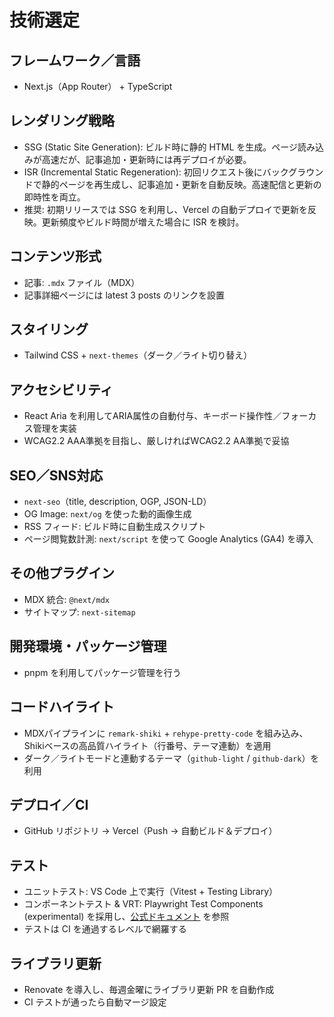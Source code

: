 # 技術選定

## フレームワーク／言語

- Next.js（App Router） + TypeScript

## レンダリング戦略

- SSG (Static Site Generation): ビルド時に静的 HTML を生成。ページ読み込みが高速だが、記事追加・更新時には再デプロイが必要。
- ISR (Incremental Static Regeneration): 初回リクエスト後にバックグラウンドで静的ページを再生成し、記事追加・更新を自動反映。高速配信と更新の即時性を両立。
- 推奨: 初期リリースでは SSG を利用し、Vercel の自動デプロイで更新を反映。更新頻度やビルド時間が増えた場合に ISR を検討。

## コンテンツ形式

- 記事: `.mdx` ファイル（MDX）
- 記事詳細ページには latest 3 posts のリンクを設置

## スタイリング

- Tailwind CSS + `next-themes`（ダーク／ライト切り替え）

## アクセシビリティ

- React Aria を利用してARIA属性の自動付与、キーボード操作性／フォーカス管理を実装
- WCAG2.2 AAA準拠を目指し、厳しければWCAG2.2 AA準拠で妥協

## SEO／SNS対応

- `next-seo`（title, description, OGP, JSON-LD）
- OG Image: `next/og` を使った動的画像生成
- RSS フィード: ビルド時に自動生成スクリプト
- ページ閲覧数計測: `next/script` を使って Google Analytics (GA4) を導入

## その他プラグイン

- MDX 統合: `@next/mdx`
- サイトマップ: `next-sitemap`

## 開発環境・パッケージ管理

- pnpm を利用してパッケージ管理を行う

## コードハイライト

- MDXパイプラインに `remark-shiki` + `rehype-pretty-code` を組み込み、Shikiベースの高品質ハイライト（行番号、テーマ連動）を適用
- ダーク／ライトモードと連動するテーマ（`github-light` / `github-dark`）を利用

## デプロイ／CI

- GitHub リポジトリ → Vercel（Push → 自動ビルド＆デプロイ）

## テスト

- ユニットテスト: VS Code 上で実行（Vitest + Testing Library）
- コンポーネントテスト & VRT: Playwright Test Components (experimental) を採用し、[公式ドキュメント](https://playwright.dev/docs/test-components) を参照
- テストは CI を通過するレベルで網羅する

## ライブラリ更新

- Renovate を導入し、毎週金曜にライブラリ更新 PR を自動作成
- CI テストが通ったら自動マージ設定

